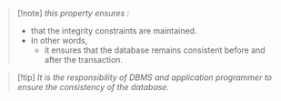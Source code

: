 >[!note] *this property ensures :*
>- that the integrity constraints are maintained.
>- In other words,
>	- it ensures that the database remains consistent before and after the transaction. 

>[!tip] *It is the responsibility of DBMS and application programmer to ensure the consistency of the database.*